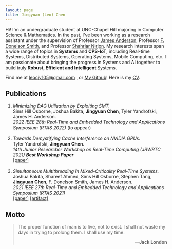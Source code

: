 ```yaml
---
layout: page
title: Jingyuan (Leo) Chen
---
```


Hi! I'm an undergraduate student at UNC-Chapel Hill majoring in Computer Science &  Mathematics.
                In the past, I've been working as a research assistant under the supervision of Professor <a
                   href="https://jamesanderson.web.unc.edu/">James Anderson</a>, Professor <a
                   href="https://www.cs.unc.edu/~smithfd/">F. Donelson Smith</a>, and Professor
                <a href="https://www.cs.unc.edu/~nirjon/">Shahriar Nirjon</a>.
                My research interests span a wide range of topics in <strong>Systems</strong> and <strong>CPS-IoT</strong>,
                including Real-time Systems, Distributed Systems, Operating Systems, Mobile Computing, etc.
                I am passionate about bringing the progress in Systems and AI together to build truly <strong>Robust,
                Efficient and Intelligent </strong> Systems.

Find me at <a href = "mailto: leocjy105@gmail.com"> leocjy105@gmail.com</a> ,  or <a href="https://github.com/leochanj105">My Github</a>!
            Here is my <a href="https://leochanj105.github.io/assets/CV_rev1.pdf">CV</a>.

<h2 id="publications">Publications</h2>
<ol>
            <li><em>Minimizing DAG Utilization by Exploiting SMT.</em> 
                <br>Sims Hill Osborne, Joshua Bakita, <strong>Jingyuan Chen</strong>, Tyler Yandrofski, James H. Anderson. <br>
                <em>2022 IEEE 28th Real-Time and Embedded Technology and Applications Symposium (RTAS 2022) </em>(to appear)<br> 
            </li>
             <br>
            <li><em>Towards Demystifying Cache Interference on NVIDIA GPUs.</em> <br>Tyler Yandrofski, <strong>Jingyuan Chen</strong>.
                 <br><em>14th Junior Researcher Workshop on Real-Time Computing (JRWRTC 2021) <strong>Best Workshop Paper</strong></em><br> 
                 <a href="https://rtns2021.univ-nantes.fr/wp-content/uploads/sites/82/2021/04/JRWRTC21-proceedings.pdf#page=18">[paper]</a>  <br>
            </li>
             <br>
            <li><em>Simultaneous Multithreading in Mixed-Criticality Real-Time Systems.</em> 
            <br> Joshua Bakita, Shareef Ahmed, Sims Hill Osborne, Stephen Tang,
                <strong> Jingyuan Chen</strong>, F. Donelson Smith, James H. Anderson.<br> 
                <em>2021 IEEE 27th Real-Time and Embedded Technology and Applications Symposium (RTAS 2021)</em> <br> <a
                   href="https://www.cs.unc.edu/~anderson/papers/rtas21.pdf">[paper]</a>
                <a href="https://www.cs.unc.edu/~jbakita/rtas21-ae.html">[artifact]</a>
            </li>   
</ol>

<h2 id="blockquote">Motto</h2>
<blockquote>
           <p> The proper function of man is to live, not to exist. I shall not waste my days in trying to prolong them. I shall use my time. </p>
                <div align="right"><strong > —Jack London</strong></div>
</blockquote>